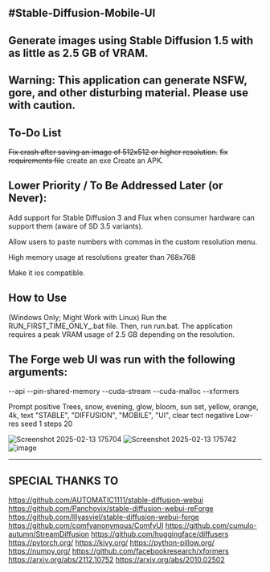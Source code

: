 #Stable-Diffusion-Mobile-UI
-------------------------------------------------------------------------------------------------------------------

Generate images using Stable Diffusion 1.5 with as little as 2.5 GB of VRAM.
-------------------------------------------------------------------------------------------------------------------
Warning: This application can generate NSFW, gore, and other disturbing material. Please use with caution.
-------------------------------------------------------------------------------------------------------------------
To-Do List
-------------------------------------------------------------------------------------------------------------------
~~Fix crash after saving an image of 512x512 or higher resolution.~~
~~fix requirements file~~
create an exe
Create an APK.

Lower Priority / To Be Addressed Later (or Never):
-------------------------------------------------------------------------------------------------------------------
Add support for Stable Diffusion 3 and Flux when consumer hardware can support them (aware of SD 3.5 variants).

Allow users to paste numbers with commas in the custom resolution menu.

High memory usage at resolutions greater than 768x768

Make it ios compatible.

How to Use
-------------------------------------------------------------------------------------------------------------------
(Windows Only; Might Work with Linux)
Run the RUN_FIRST_TIME_ONLY_.bat file.
Then, run run.bat.
The application requires a peak VRAM usage of 2.5 GB depending on the resolution.

The Forge web UI was run with the following arguments:
-------------------------------------------------------------------------------------------------------------------
--api --pin-shared-memory --cuda-stream --cuda-malloc --xformers

Prompt
positive Trees, snow, evening, glow, bloom, sun set, yellow, orange, 4k, text "STABLE", "DIFFUSION", "MOBILE", "UI", clear tect
negative Low-res
seed 1
steps 20

![Screenshot 2025-02-13 175704](https://github.com/user-attachments/assets/23dd1ace-6b52-4a82-a975-12db7c11e244)
![Screenshot 2025-02-13 175742](https://github.com/user-attachments/assets/adce4986-c91d-4863-a3bb-e66c172e2649)
![image](https://github.com/user-attachments/assets/73180a6e-aa52-47f7-97d0-54a822a9de65)

----------------------------------------------------------------------------------------------------------------
SPECIAL THANKS TO 
-------------------------------------------------------------------------------------------------------------------

https://github.com/AUTOMATIC1111/stable-diffusion-webui
https://github.com/Panchovix/stable-diffusion-webui-reForge
https://github.com/lllyasviel/stable-diffusion-webui-forge
https://github.com/comfyanonymous/ComfyUI
https://github.com/cumulo-autumn/StreamDiffusion
https://github.com/huggingface/diffusers
https://pytorch.org/
https://kivy.org/
https://python-pillow.org/
https://numpy.org/
https://github.com/facebookresearch/xformers
https://arxiv.org/abs/2112.10752
https://arxiv.org/abs/2010.02502
